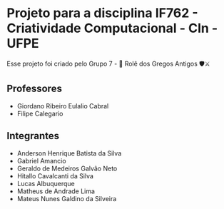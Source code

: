 # Projeto para a disciplina IF762 - Criatividade Computacional - CIn - UFPE

Esse projeto foi criado pelo Grupo 7 - 📜 Rolê dos Gregos Antigos 🛡⚔

## Professores
* Giordano Ribeiro Eulalio Cabral
* Filipe Calegario

## Integrantes
* Anderson Henrique Batista da Silva
* Gabriel Amancio
* Geraldo de Medeiros Galvão Neto
* Hitallo Cavalcanti da Silva
* Lucas Albuquerque
* Matheus de Andrade Lima
* Mateus Nunes Galdino da Silveira
